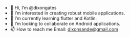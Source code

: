 - 👋 Hi, I’m @dixongates
- 👀 I’m interested in creating robust mobile applications. 
- 🌱 I’m currently learning flutter and Kotlin. 
- 💞️ I’m looking to collaborate on Android applications. 
- 📫 How to reach me Email: dixonsande@gmail.com

<!---
dixongates/dixongates is a ✨ special ✨ repository because its `README.md` (this file) appears on your GitHub profile.
You can click the Preview link to take a look at your changes.
--->
